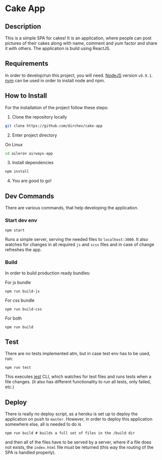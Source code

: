 # Cake App

## Description

This is a simple SPA for cakes! It is an application, where people can post pictures of their cakes along with name, comment and yum factor and share it with others. The application is build using ReactJS.

## Requirements

In order to develop/run this project, you will need. [NodeJS](https://nodejs.org) version `v8.9.1`. [nvm](https://github.com/creationix/nvm) can be used in order to install node and npm.

## How to Install

For the installation of the project follow these steps:

1. Clone the repository locally

```bash
git clone https://github.com/dirchev/cake-app
```

2. Enter project directory

On Linux

```bash
cd aileron airways-app
```

3. Install dependencies

```bash
npm install
```

4. You are good to go!

## Dev Commands

There are various commands, that help developing the application.

### Start dev env

```
npm start
```

Runs a simple server, serving the needed files to `localhost:3000`. It also watches for changes in all required `js` and `scss` files and in case of change refreshes the app.

### Build

In order to build production ready bundles:

For js bundle

```
npm run build-js
```

For css bundle

```
npm run build-css
```

For both

```
npm run build
```

## Test

There are no tests implemented atm, but in case test env has to be used, run:

```
npm run test
```

This executes [jest](https://facebook.github.io/jest/en/) CLI, which watches for test files and runs tests when a file changes. (it also has different functionality to run all tests, only failed, etc.)

## Deploy

There is really no deploy script, as a heroku is set up to deploy the application on push to `master`. However, in order to deploy this application somewhere else, all is needed to do is

```
npm run build # builds a full set of files in the /build dir
```

and then all of the files have to be served by a server, where if a file does not exists, the `index.html` file must be returned (this way the routing of the SPA is handled properly).